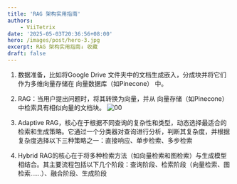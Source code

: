 ```yaml
---
title: 'RAG 架构实用指南'
authors:
    - ViiTetrix
date: '2025-05-03T20:36:56+08:00'
hero: /images/post/hero-3.jpg
excerpt: RAG 架构实用指南↓ 收藏
draft: false
---
```


1. 数据准备，比如将Google Drive 文件夹中的文档生成嵌入，分成块并将它们作为多维向量存储在 向量数据库（如Pinecone） 中。

2. RAG：当用户提出问题时，将其转换为向量，并从 向量存储（如Pinecone） 中检索具有相似向量的文档块。
![00](/images/00.webp)
3. Adaptive RAG，核心在于根据不同查询的复杂性和类型，动态选择最适合的检索和生成策略。它通过一个分类器对查询进行分析，判断其复杂度，并根据复杂度选择以下三种策略之一：​直接响应、单步检索、多步检索

4. Hybrid RAG的核心在于将多种检索方法（如向量检索和图检索）与生成模型相结合。其主要流程包括以下几个阶段：​查询阶段​、检索阶段​（向量检索、图检索……）、融合阶段、生成阶段